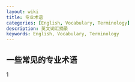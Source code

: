 ```yaml
---
layout: wiki
title: 专业术语
categories: [English, Vocabulary, Terminology]
description: 英文词汇摘录
keywords: English, Vocabulary, Terminology
---
```


## 一些常见的专业术语

1















